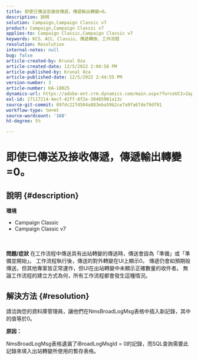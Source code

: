 ```yaml
---
title: 即使已傳送及接收傳遞，傳遞輸出轉變=0。
description: 說明
solution: Campaign,Campaign Classic v7
product: Campaign,Campaign Classic v7
applies-to: Campaign Classic,Campaign Classic v7
keywords: KCS、ACC、Classic、傳遞轉換、工作流程
resolution: Resolution
internal-notes: null
bug: false
article-created-by: Krunal Oza
article-created-date: 12/5/2022 2:04:58 PM
article-published-by: Krunal Oza
article-published-date: 12/5/2022 2:44:55 PM
version-number: 3
article-number: KA-18025
dynamics-url: https://adobe-ent.crm.dynamics.com/main.aspx?forceUCI=1&pagetype=entityrecord&etn=knowledgearticle&id=adaee7c7-a574-ed11-81aa-6045bd006c82
exl-id: 27117214-4ecf-42ff-8f2e-30405901a13c
source-git-commit: 897dc227d504a883eba59b2ce7a9fa67de79df91
workflow-type: tm+mt
source-wordcount: '168'
ht-degree: 5%

---
```


# 即使已傳送及接收傳遞，傳遞輸出轉變=0。

## 說明 {#description}

<b>環境</b>
- Campaign Classic
- Campaign Classic v7

<br> <br><b>問題/症狀</b>
在工作流程中傳送具有出站轉變的傳送時，傳送會設為「準備」或「準備並開始」。 工作流程執行後，傳送的對外轉變在UI上顯示0。 傳遞仍會如預期般傳送，但其他專案皆正常運作，但UI在出站轉變中未顯示正確數量的收件者。 無論工作流程的建立方式為何，所有工作流程都會發生這種情況。




## 解決方法 {#resolution}


請洽詢您的資料庫管理員，讓他們在NmsBroadLogMsg表格中插入新記錄，其中的值等於0。



<b>原因：</b>

NmsBroadLogMsg表格遺漏了iBroadLogMsgId = 0的記錄，而SQL查詢需要此記錄來填入出站轉變所使用的暫存表格。
